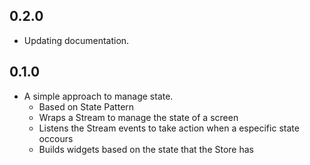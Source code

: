## 0.2.0

* Updating documentation.

## 0.1.0

* A simple approach to manage state.
    * Based on State Pattern
    * Wraps a Stream to manage the state of a screen
    * Listens the Stream events to take action when a especific state occours
    * Builds widgets based on the state that the Store has